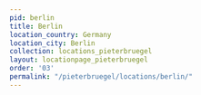 ```yaml
---
pid: berlin
title: Berlin
location_country: Germany
location_city: Berlin
collection: locations_pieterbruegel
layout: locationpage_pieterbruegel
order: '03'
permalink: "/pieterbruegel/locations/berlin/"
---
```


